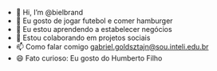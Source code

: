 - 👋 Hi, I’m @bielbrand
- 👀 Eu gosto de jogar futebol e comer hamburger
- 🌱 Eu estou aprendendo a estabelecer negócios
- 💞️ Estou colaborando em projetos sociais
- 📫 Como falar comigo gabriel.goldsztajn@sou.inteli.edu.br
- 😄
   Fato curioso: Eu gosto do Humberto Filho


<!---
bielbrand/bielbrand is a ✨ special ✨ repository because its `README.md` (this file) appears on your GitHub profile.
You can click the Preview link to take a look at your changes.
--->
